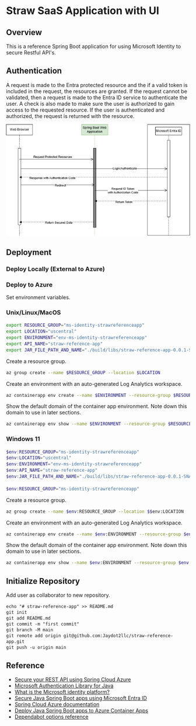 # Straw SaaS Application with UI

## Overview
This is a reference Spring Boot application for using Microsoft Identity to secure Restful API's.

## Authentication
A request is made to the Entra protected resource and the if a valid token is included in the request, the resources are granted.  If the request cannot be validated, then a request is made to the Entra ID service to authenticate the user.  A check is also made to make sure the user is authorized to gain access to the requested resource.  If the user is authenticated and authorized, the request is returned with the resource.

![Image](./docs/images/ms-identity-sso-uml-flow.drawio.png)

## Deployment

### Deploy Locally (External to Azure)

### Deploy to Azure

Set environment variables.

### Unix/Linux/MacOS

```sh
export RESOURCE_GROUP="ms-identity-strawreferenceapp"
export LOCATION="uscentral"
export ENVIRONMENT="env-ms-identity-strawreferenceapp"
export API_NAME="straw-reference-app"
export JAR_FILE_PATH_AND_NAME="./build/libs/straw-reference-app-0.0.1-SNAPSHOT.jar"
```

Create a resource group.

```sh
az group create --name $RESOURCE_GROUP --location $LOCATION 
```

Create an environment with an auto-generated Log Analytics workspace.

```sh
az containerapp env create --name $ENVIRONMENT --resource-group $RESOURCE_GROUP --location $LOCATION
```

Show the default domain of the container app environment. Note down this domain to use in later sections.

```sh
az containerapp env show --name $ENVIRONMENT --resource-group $RESOURCE_GROUP --query properties.defaultDomain
```

### Windows 11

```ps1
$env:RESOURCE_GROUP="ms-identity-strawreferenceapp"
$env:LOCATION="uscentral"
$env:ENVIRONMENT="env-ms-identity-strawreferenceapp"
$env:API_NAME="straw-reference-app"
$env:JAR_FILE_PATH_AND_NAME="./build/libs/straw-reference-app-0.0.1-SNAPSHOT.jar"

$env:RESOURCE_GROUP="ms-identity-strawreferenceapp"
```

Create a resource group.

```sh
az group create --name $env:RESOURCE_GROUP --location $$env:LOCATION 
```

Create an environment with an auto-generated Log Analytics workspace.

```sh
az containerapp env create --name $env:ENVIRONMENT --resource-group $env:RESOURCE_GROUP --location $env:LOCATION
```

Show the default domain of the container app environment. Note down this domain to use in later sections.

```sh
az containerapp env show --name $env:ENVIRONMENT --resource-group $env:RESOURCE_GROUP --query properties.defaultDomain
```

## Initialize Repository

Add user as collaborator to new repository.

```shell
echo "# straw-reference-app" >> README.md
git init
git add README.md
git commit -m "first commit"
git branch -M main
git remote add origin git@github.com:Jaydot2llc/straw-reference-app.git
git push -u origin main
```

## Reference
- [Secure your REST API using Spring Cloud Azure](https://learn.microsoft.com/en-us/azure/developer/java/spring-framework/secure-your-restful-api-using-spring-cloud-azure)
- [Microsoft Authentication Library for Java](https://learn.microsoft.com/en-us/entra/msal/java/)
- [What is the Microsoft identity platform?](https://learn.microsoft.com/en-us/entra/identity-platform/v2-overview)
- [Secure Java Spring Boot apps using Microsoft Entra ID](https://learn.microsoft.com/en-us/azure/developer/java/identity/enable-spring-boot-webapp-authentication-entra-id?tabs=aca)
- [Spring Cloud Azure documentation](https://learn.microsoft.com/en-us/azure/developer/java/spring-framework/)
- [Deploy Java Spring Boot apps to Azure Container Apps](https://learn.microsoft.com/en-us/azure/developer/java/identity/deploy-spring-boot-to-azure-container-apps)
- [Dependabot options reference](https://docs.github.com/en/code-security/dependabot/working-with-dependabot/dependabot-options-reference)